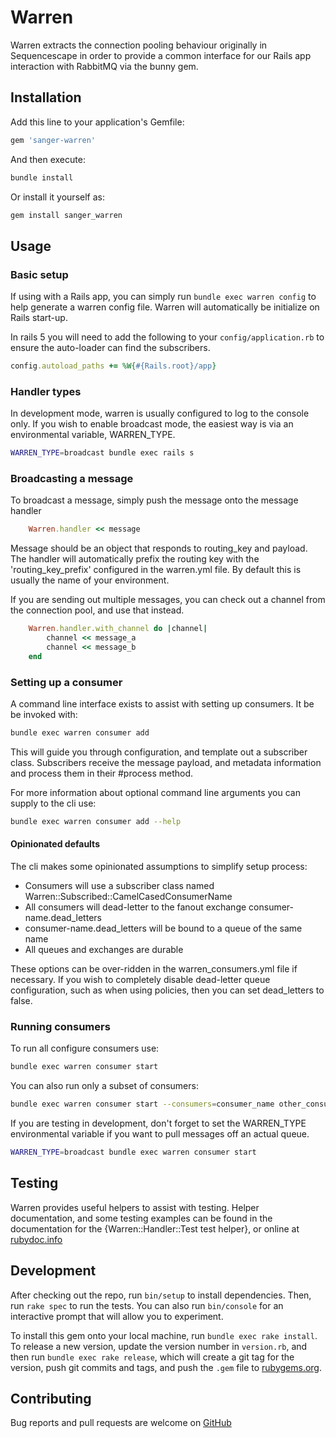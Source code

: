 # Warren

Warren extracts the connection pooling behaviour originally in Sequencescape
in order to provide a common interface for our Rails app interaction with
RabbitMQ via the bunny gem.

## Installation

Add this line to your application's Gemfile:

```ruby
gem 'sanger-warren'
```

And then execute:

```bash
bundle install
```

Or install it yourself as:

```bash
gem install sanger_warren
```

## Usage

### Basic setup

If using with a Rails app, you can simply run `bundle exec warren config` to
help generate a warren config file. Warren will automatically be initialize
on Rails start-up.

In rails 5 you will need to add the following to your `config/application.rb`
to ensure the auto-loader can find the subscribers.

```ruby
config.autoload_paths += %W{#{Rails.root}/app}
```

### Handler types

In development mode, warren is usually configured to log to the console only. If
you wish to enable broadcast mode, the easiest way is via an environmental
variable, WARREN_TYPE.

```bash
WARREN_TYPE=broadcast bundle exec rails s
```

### Broadcasting a message

To broadcast a message, simply push the message onto the message handler

```ruby
    Warren.handler << message
```

Message should be an object that responds to routing_key and payload. The handler
will automatically prefix the routing key with the 'routing_key_prefix' configured
in the warren.yml file. By default this is usually the name of your environment.

If you are sending out multiple messages, you can check out a channel from the
connection pool, and use that instead.

```ruby
    Warren.handler.with_channel do |channel|
        channel << message_a
        channel << message_b
    end
```

### Setting up a consumer

A command line interface exists to assist with setting up consumers. It be be
invoked with:

```bash
bundle exec warren consumer add
```

This will guide you through configuration, and template out a subscriber class.
Subscribers receive the message payload, and metadata information and process
them in their #process method.

For more information about optional command line arguments you can supply to
the cli use:

```bash
bundle exec warren consumer add --help
```

#### Opinionated defaults

The cli makes some opinionated assumptions to simplify setup process:

- Consumers will use a subscriber class named Warren::Subscribed::CamelCasedConsumerName
- All consumers will dead-letter to the fanout exchange consumer-name.dead_letters
- consumer-name.dead_letters will be bound to a queue of the same name
- All queues and exchanges are durable

These options can be over-ridden in the warren_consumers.yml file if necessary.
If you wish to completely disable dead-letter queue configuration, such as when
using policies, then you can set dead_letters to false.

### Running consumers

To run all configure consumers use:

```bash
bundle exec warren consumer start
```

You can also run only a subset of consumers:

```bash
bundle exec warren consumer start --consumers=consumer_name other_consumer
```

If you are testing in development, don't forget to set the WARREN_TYPE
environmental variable if you want to pull messages off an actual queue.

```bash
WARREN_TYPE=broadcast bundle exec warren consumer start
```

## Testing

Warren provides useful helpers to assist with testing. Helper documentation, and
some testing examples can be found in the documentation for the
{Warren::Handler::Test test helper}, or online at
[rubydoc.info](https://rubydoc.info/gems/sanger_warren/Warren/Handler/Test)

## Development

After checking out the repo, run `bin/setup` to install dependencies. Then, run
`rake spec` to run the tests. You can also run `bin/console` for an interactive
prompt that will allow you to experiment.

To install this gem onto your local machine, run `bundle exec rake install`. To
release a new version, update the version number in `version.rb`, and then run
`bundle exec rake release`, which will create a git tag for the version, push
git commits and tags, and push the `.gem` file to
[rubygems.org](https://rubygems.org).

## Contributing

Bug reports and pull requests are welcome on [GitHub](https://github.com/sanger/warren)

